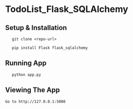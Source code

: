 # TodoList_Flask_SQLAlchemy

## Setup & Installation

```
   git clone <repo-url>
```

```
   pip install Flask flask_sqlalchemy 
```

## Running App

```
   python app.py
```

## Viewing The App

```
Go to http://127.0.0.1:5000
```
